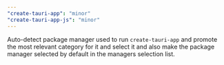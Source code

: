 ```yaml
---
"create-tauri-app": "minor"
"create-tauri-app-js": "minor"
---
```


Auto-detect package manager used to run `create-tauri-app` and promote the most relevant category for it and select it and also make the package manager selected by default in the managers selection list.

